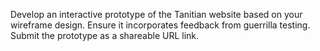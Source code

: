 Develop an interactive prototype of the Tanitian website based on your wireframe design. Ensure it incorporates feedback from guerrilla testing. Submit the prototype as a shareable URL link.
